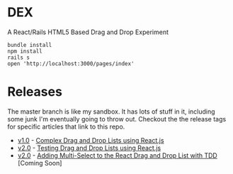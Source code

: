 DEX
===
A React/Rails HTML5 Based Drag and Drop Experiment

    bundle install
    npm install
    rails s
    open 'http://localhost:3000/pages/index'

Releases
========
The master branch is like my sandbox. It has lots of stuff in it, including some junk I'm eventually going to throw out. Checkout the the release tags for specific articles that link to this repo.
- [v1.0](https://github.com/HurricaneJames/dex/tree/v1.0) - [Complex Drag and Drop Lists using React.js](https://reactjsnews.com/complex-drag-and-drop-lists-using-react/)
- [v2.0](https://github.com/HurricaneJames/dex/tree/v2.0) - [Testing Drag and Drop Lists using React.js](https://reactjsnews.com/testing-drag-and-drop-components-in-react-js/)
- [v2.0](https://github.com/HurricaneJames/dex/tree/v2.0) - [Adding Multi-Select to the React Drag and Drop List with TDD](https://reactjsnews.com) [Coming Soon]